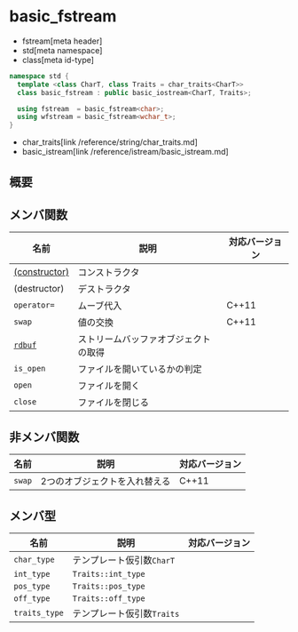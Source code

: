# basic_fstream
* fstream[meta header]
* std[meta namespace]
* class[meta id-type]

```cpp
namespace std {
  template <class CharT, class Traits = char_traits<CharT>>
  class basic_fstream : public basic_iostream<CharT, Traits>;

  using fstream  = basic_fstream<char>;
  using wfstream = basic_fstream<wchar_t>;
}
```
* char_traits[link /reference/string/char_traits.md]
* basic_istream[link /reference/istream/basic_istream.md]

## 概要


## メンバ関数

| 名前                                             | 説明                                 | 対応バージョン |
|--------------------------------------------------|--------------------------------------|----------------|
| [(constructor)](basic_fstream/op_constructor.md) | コンストラクタ                       | |
| (destructor)                                     | デストラクタ                         | |
| `operator=`                                      | ムーブ代入                           | C++11 |
| `swap`                                           | 値の交換                             | C++11 |
| [`rdbuf`](basic_fstream/rdbuf.md)                | ストリームバッファオブジェクトの取得 | |
| `is_open`                                        | ファイルを開いているかの判定         | |
| `open`                                           | ファイルを開く                       | |
| `close`                                          | ファイルを閉じる                     | |


## 非メンバ関数

| 名前   | 説明                          | 対応バージョン |
|--------|-------------------------------|----------------|
| `swap` | 2つのオブジェクトを入れ替える | C++11 |


## メンバ型

| 名前             | 説明                          | 対応バージョン |
|------------------|-------------------------------|----------------|
| `char_type`      | テンプレート仮引数`CharT`     | |
| `int_type`       | `Traits::int_type`            | |
| `pos_type`       | `Traits::pos_type`            | |
| `off_type`       | `Traits::off_type`            | |
| `traits_type`    | テンプレート仮引数`Traits`    | |

